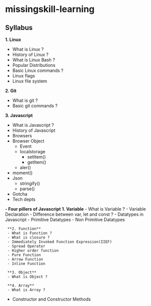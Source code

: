 # missingskill-learning

## Syllabus

**1. Linux**

- What is Linux ?
- History of Linux ?
- What is Linux Bash ?
- Popular Distributions
- Basic Linux commands ?
- Linux flags
- Linux file system

**2. Git**

- What is git ?
- Basic git commands ?

**3. Javascript**

- What is Javascript ?
- History of Javascript
- Browsers
- Browser Object
     - Event
     - localstorage
          - setItem()
          - getItem()
     - aler()
- moment()
- Json
     - stringify()
     - parse()
- Gotcha
- Tech depts

**- Four pillers of Javascript**
     **1. Variable**
     - What is Variable ?
     - Variable Declaration
     - Difference between var, let and const ?
     - Datatypes in Javascript
          - Primitive Datatypes
          - Non Primitive Datatypes
    
     **2. Function**
     - What is Function ?
     - What is closure ?
     - Immediately Invoked Function Expression(IIEF)
     - Spread Operator
     - Higher order function
     - Pure Function
     - Arrow Function
     - Inline Function

     **3. Object**
     - What is Object ?

     **4. Array**
     - What is Array ?

- Constructor and Constructor Methods     



               

         
            






